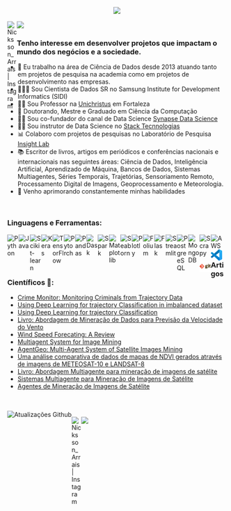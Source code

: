 <p align="center">
  <img src="https://miro.medium.com/max/724/1*UsYsbsZd-CE3CTkqrwRIwg.jpeg" >
</p>

[<img align="left" alt="Nicksson_Arrais | Instagram" width="22px" src="https://upload.wikimedia.org/wikipedia/commons/5/58/Instagram-Icon.png" />](https://www.instagram.com/nickssonfreitas/) [<img align="left"  width="22px" src="https://cdn.jsdelivr.net/npm/simple-icons@3.4.0/icons/linkedin.svg" />](https://www.linkedin.com/in/nickssonfreitas/)
</br>

###  Tenho interesse em desenvolver projetos que impactam o mundo dos negócios e a sociedade.
- 🧭 Eu trabalho na área de Ciência de Dados desde 2013 atuando tanto em projetos de pesquisa na academia como em projetos de desenvolvimento nas empresas. 
- 👩🏻‍💻 Sou Cientista de Dados SR no Samsung Institute for Development Informatics (SIDI)
- 👨‍🏫 Sou Professor na [Unichristus](https://unichristus.edu.br/) em Fortaleza
- 📝 Doutorando, Mestre e Graduado em Ciência da Computação
- 👨‍💻 Sou co-fundador do canal de Data Science [Synapse Data Science](https://linktr.ee/synapseds)
- 👨‍💼 Sou instrutor de Data Science no [Stack Tecnnologias](https://youtu.be/dnsdPrhWWec)  
- 📊 Colaboro com projetos de pesquisas no Laboratório de Pesquisa [Insight Lab](https://insightlab.ufc.br/) 
- 📚 Escritor de livros, artigos em periódicos e conferências nacionais e internacionais nas seguintes áreas: Ciência de Dados, Inteligência Artificial, Aprendizado de Máquina, Bancos de Dados, Sistemas Multiagentes, Séries Temporais, Trajetórias, Sensoriamento Remoto, Processamento Digital de Imagens, Geoprocessamento e Meteorologia.
- 🧠 Venho aprimorando constantemente minhas habilidades
<br/>

### Linguagens e Ferramentas:

<img align="left" alt="Python" width="26px" src="https://cdn3.iconfinder.com/data/icons/logos-and-brands-adobe/512/267_Python-512.png" />

<img align="left" alt="Java" width="26px" 
src="https://www.celsonunes.com.br/wp-content/uploads/2018/05/java-logo.png" />

<img align="left" alt="Scikit-learn" width="26px" src="https://upload.wikimedia.org/wikipedia/commons/0/05/Scikit_learn_logo_small.svg" />

<img align="left" alt="Keras" width="26px" src="https://upload.wikimedia.org/wikipedia/commons/a/ae/Keras_logo.svg" />

<img align="left" alt="TensorFlow" width="26px" src="http://www.lapix.ufsc.br/wp-content/uploads/2018/04/q8sc1KuZ_400x400.jpg" />

<img align="left" alt="Pytorch" width="26px" src="https://cdn.jsdelivr.net/npm/simple-icons@3.4.0/icons/pytorch.svg" />

<img align="left" alt="Pandas" width="26px" src="https://upload.wikimedia.org/wikipedia/commons/2/22/Pandas_mark.svg" />

<img align="left" alt="Dask" width="26px" src="https://docs.dask.org/en/latest/_images/dask_icon.svg" />

<img align="left" alt="Spark" width="26px" src="https://miro.medium.com/max/580/1*I7bOyAqdM489ct9eDtf89A.png" />

<img align="left" alt="Matplotlib" width="26px" src="https://static.javatpoint.com/tutorial/matplotlib/images/matplotlib-tutorial.png" />

<img align="left" alt="Seaborn" width="26px" src="https://seaborn.pydata.org/_images/logo-tall-lightbg.svg" />

<img align="left" alt="Plotly" width="26px" src="https://images.plot.ly/logo/new-branding/plotly-logomark.png" />

<img align="left" alt="Folium" width="26px" src="https://python-visualization.github.io/folium/_images/folium_logo.jpg" />

<img align="left" alt="Flask" width="26px" src="https://miro.medium.com/max/700/1*Q5EUk28Xc3iCDoMSkrd1_w.png" />

<img align="left" alt="Streamlit" width="26px" src="https://avatars.githubusercontent.com/u/45109972?s=200&v=4" />

<img align="left" alt="PostgreeSQL" width="26px" src="https://upload.wikimedia.org/wikipedia/commons/2/29/Postgresql_elephant.svg" />

<img align="left" alt="MongoDB" width="26px" src="https://miro.medium.com/max/300/1*fY5KPXK0C6csHKhnXkQQ8g.png" />

<img align="left" alt="Scrapy" width="26px" src="https://clasense4.files.wordpress.com/2015/11/scrapy-big-logo.png" />

<img align="left" alt="AWS" width="26px" src="https://cdn.jsdelivr.net/npm/simple-icons@3.4.0/icons/amazonaws.svg" />

<img align="left" alt="VS Code" width="26px" src="https://raw.githubusercontent.com/github/explore/80688e429a7d4ef2fca1e82350fe8e3517d3494d/topics/visual-studio-code/visual-studio-code.png" /> 

<!--<img align="left" alt="GitHub" width="26px" src="https://raw.githubusercontent.com/github/explore/78df643247d429f6cc873026c0622819ad797942/topics/github/github.png"/>
-->
<img align="left" alt="Git" width="26px" src="https://raw.githubusercontent.com/github/explore/80688e429a7d4ef2fca1e82350fe8e3517d3494d/topics/git/git.png"/>

<br/>
<br/>

### Artigos Científicos 📝:
- [Crime Monitor: Monitoring Criminals from Trajectory Data](https://www.scitepress.org.pdf) 
- [Using Deep Learning for trajectory Classification in imbalanced dataset](https://www.scitepress.org.pdf) 
- [Using Deep Learning for trajectory Classification](https://www.scitepress.org/Papers/2021/102279/102279.pdf) 
- [Livro: Abordagem de Mineração de Dados para Previsão da Velocidade do Vento](https://amzn.to/3dEjJB6)
- [Wind Speed Forecating: A Review](http://www.ijera.com/papers/Vol8_issue1/Part-1/B0801010409.pdf)
- [Multiagent System for Image Mining](https://www.intechopen.com/books/multi-agent-systems/multiagent-system-for-image-mining)
- [AgentGeo: Multi-Agent System of Satellite Images Mining](https://ieeexplore.ieee.org/document/7459619)
- [Uma análise comparativa de dados de mapas de NDVI gerados através de imagens de METEOSAT-10 e LANDSAT-8](https://proceedings.science/sbsr/papers/uma-analise-comparativa-de-dados-de-mapas-de-ndvi-gerados-atraves-de-imagens-de-meteosat-10-e-landsat-8)
- [Livro: Abordagem Multiagente para mineração de imagens de satélite](https://www.researchgate.net/publication/321225457_Abordagem_multiagente_para_mineracao_de_imagens_de_satelite)
- [Sistemas Multiagente para Mineração de Imagens de Satélite](http://marte2.sid.inpe.br/col/sid.inpe.br/marte2/2015/06.15.16.55.24/doc/p1649.pdf)
- [Agentes de Mineração de Imagens de Satélite](http://www.geoinfo.info/proceedings_geoinfo2014.split/Paper09-S-p14.pdf)


<br/>
<br/>


<img align="left" alt="Atualizações Github" src="https://github-readme-stats.vercel.app/api?username=nickssonarrais&show_icons=true&hide_border=true" />

[<img align="left" alt="Nicksson_Arrais | Instagram" width="22px" src="https://upload.wikimedia.org/wikipedia/commons/5/58/Instagram-Icon.png" />](https://www.instagram.com/nickssonarrais/) [<img align="left"  width="22px" src="https://cdn.jsdelivr.net/npm/simple-icons@3.4.0/icons/linkedin.svg" />](https://www.linkedin.com/in/nickssonarrais/)
</br>

